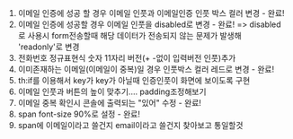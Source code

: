 1. 이메일 인증에 성공 할 경우 이메일 인풋과 이메일인증 인풋 박스 컬러 변경 - 완료!
2. 이메일 인증에 성공할 경우 이메일 인풋을 disabled로 변경 - 완료!
=> disabled로 사용시 form전송할때 해당 데이터가 전송되지 않는 문제가 발생해 'readonly'로 변경
3. 전화번호 정규표현식 숫자 11자리 버전(+ -없이 입력버전 인풋)추가
4. 이미존재하는 이메일(이메일이 중복)일 경우 인풋박스 컬러 레드로 변경 - 완료!
5. th:if를 이용해서 key가 key가 아닐때 인증인풋이 화면에 보이도록 구현
6. 이메일 인풋과 버튼의 높이 맞추기.... padding조정해보기
7. 이메일 중복 확인시 콘솔에 출력되는 "있어" 수정  - 완료!
8. span font-size 90%로 설정 - 완료!
9. span에 이메일이라고 쓸건지 email이라고 쓸건지 찾아보고 통일할것 

